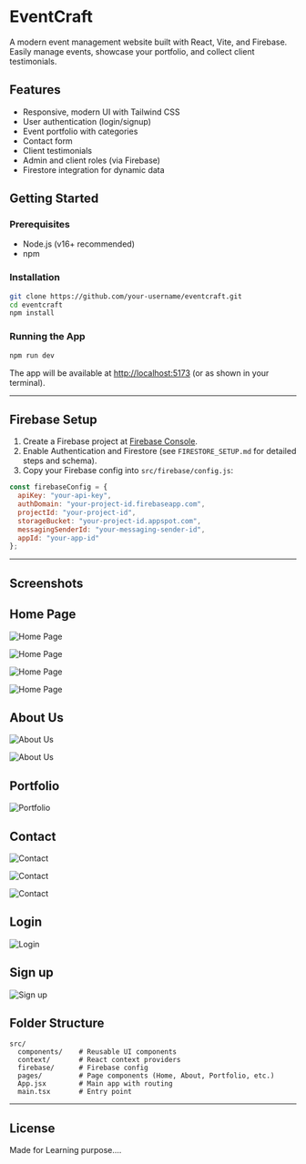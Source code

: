 # EventCraft

A modern event management website built with React, Vite, and Firebase.  
Easily manage events, showcase your portfolio, and collect client testimonials.

## Features

- Responsive, modern UI with Tailwind CSS
- User authentication (login/signup)
- Event portfolio with categories
- Contact form
- Client testimonials
- Admin and client roles (via Firebase)
- Firestore integration for dynamic data

## Getting Started

### Prerequisites

- Node.js (v16+ recommended)
- npm

### Installation

```bash
git clone https://github.com/your-username/eventcraft.git
cd eventcraft
npm install
```

### Running the App

```bash
npm run dev
```

The app will be available at [http://localhost:5173](http://localhost:5173) (or as shown in your terminal).

---

## Firebase Setup

1. Create a Firebase project at [Firebase Console](https://console.firebase.google.com/).
2. Enable Authentication and Firestore (see `FIRESTORE_SETUP.md` for detailed steps and schema).
3. Copy your Firebase config into `src/firebase/config.js`:

```js
const firebaseConfig = {
  apiKey: "your-api-key",
  authDomain: "your-project-id.firebaseapp.com",
  projectId: "your-project-id",
  storageBucket: "your-project-id.appspot.com",
  messagingSenderId: "your-messaging-sender-id",
  appId: "your-app-id"
};
```

---

## Screenshots

## Home Page

![Home Page](screenshots/home1.png)

![Home Page](screenshots/home2.png)

![Home Page](screenshots/home3.png)

![Home Page](screenshots/home4.png)

## About Us

![About Us](screenshots/Aboutus1.png)

![About Us](screenshots/Aboutus2.png)

## Portfolio

![Portfolio](screenshots/portfolio1.png)

## Contact

![Contact](screenshots/Contact1.png)

![Contact](screenshots/Contact2.png)

![Contact](screenshots/Contact3.png)


## Login

![Login](screenshots/login.png)

## Sign up

![Sign up](screenshots/signup.png)




## Folder Structure

```
src/
  components/    # Reusable UI components
  context/       # React context providers
  firebase/      # Firebase config
  pages/         # Page components (Home, About, Portfolio, etc.)
  App.jsx        # Main app with routing
  main.tsx       # Entry point
```

---

## License

Made for Learning purpose....

